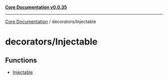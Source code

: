 [**Core Documentation v0.0.35**](../../README.md)

***

[Core Documentation](../../modules.md) / decorators/Injectable

# decorators/Injectable

## Functions

- [Injectable](functions/Injectable.md)
